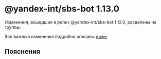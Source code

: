 # @yandex-int/sbs-bot 1.13.0

<!-- ЧЕЛОВЕЧЕСКОЕ ВСТУПЛЕНИЕ -->

Изменения, вошедшие в релиз @yandex-int/sbs-bot 1.13.0, разделены на группы:

Все важные изменения подробно описаны [ниже](#Пояснения).

## Пояснения


